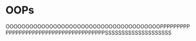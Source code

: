# OOPs

OOOOOOOOOOOOOOOOOOOOOOOOOOOOOOOOOOOOOOOPPPPPPPPPPPPPPPPPPPPPPPPPPPPPPPPPPPPPPPSSSSSSSSSSSSSSSSSSSS
